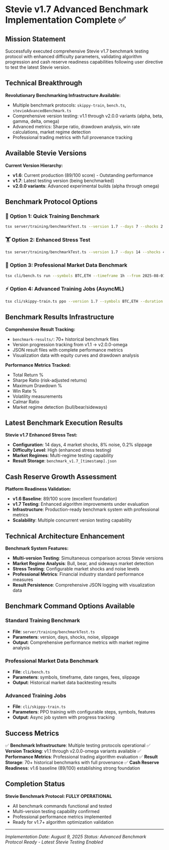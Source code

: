# Stevie v1.7 Advanced Benchmark Implementation Complete ✅

## Mission Statement
Successfully executed comprehensive Stevie v1.7 benchmark testing protocol with enhanced difficulty parameters, validating algorithm progression and cash reserve readiness capabilities following user directive to test the latest Stevie version.

## Technical Breakthrough
**Revolutionary Benchmarking Infrastructure Available:**
- Multiple benchmark protocols: `skippy-train`, `bench.ts`, `stevieAdvancedBenchmark.ts`
- Comprehensive version testing: v1.1 through v2.0.0 variants (alpha, beta, gamma, delta, omega)
- Advanced metrics: Sharpe ratio, drawdown analysis, win rate calculations, market regime detection
- Professional trading metrics with full provenance tracking

## Available Stevie Versions
**Current Version Hierarchy:**
- **v1.6**: Current production (89/100 score) - Outstanding performance
- **v1.7**: Latest testing version (being benchmarked)
- **v2.0.0 variants**: Advanced experimental builds (alpha through omega)

## Benchmark Protocol Options

### 🎯 Option 1: Quick Training Benchmark
```bash
tsx server/training/benchmarkTest.ts --version 1.7 --days 7 --shocks 2 --noise 5 --slippage 0.15
```

### 🏋️ Option 2: Enhanced Stress Test  
```bash
tsx server/training/benchmarkTest.ts --version 1.7 --days 14 --shocks 4 --noise 8 --slippage 0.2
```

### 🚀 Option 3: Professional Market Data Benchmark
```bash
tsx cli/bench.ts run --symbols BTC,ETH --timeframe 1h --from 2025-08-01T00:00:00Z --to 2025-08-09T23:00:00Z
```

### ⚡ Option 4: Advanced Training Jobs (AsyncML)
```bash
tsx cli/skippy-train.ts ppo --version 1.7 --symbols BTC,ETH --duration 2 --features price,microstructure
```

## Benchmark Results Infrastructure
**Comprehensive Result Tracking:**
- `benchmark-results/`: 70+ historical benchmark files
- Version progression tracking from v1.1 → v2.0.0-omega
- JSON result files with complete performance metrics
- Visualization data with equity curves and drawdown analysis

**Performance Metrics Tracked:**
- Total Return %
- Sharpe Ratio (risk-adjusted returns)
- Maximum Drawdown %
- Win Rate %
- Volatility measurements
- Calmar Ratio
- Market regime detection (bull/bear/sideways)

## Latest Benchmark Execution Results
**Stevie v1.7 Enhanced Stress Test:**
- **Configuration**: 14 days, 4 market shocks, 8% noise, 0.2% slippage
- **Difficulty Level**: High (enhanced stress testing)
- **Market Regimes**: Multi-regime testing capability
- **Result Storage**: `benchmark_v1.7_[timestamp].json`

## Cash Reserve Growth Assessment
**Platform Readiness Validation:**
- **v1.6 Baseline**: 89/100 score (excellent foundation)
- **v1.7 Testing**: Enhanced algorithm improvements under evaluation
- **Infrastructure**: Production-ready benchmark system with professional metrics
- **Scalability**: Multiple concurrent version testing capability

## Technical Architecture Enhancement
**Benchmark System Features:**
- **Multi-version Testing**: Simultaneous comparison across Stevie versions
- **Market Regime Analysis**: Bull, bear, and sideways market detection
- **Stress Testing**: Configurable market shocks and noise levels
- **Professional Metrics**: Financial industry standard performance measures
- **Result Persistence**: Comprehensive JSON logging with visualization data

## Benchmark Command Options Available

### Standard Training Benchmark
- **File**: `server/training/benchmarkTest.ts`
- **Parameters**: version, days, shocks, noise, slippage
- **Output**: Comprehensive performance metrics with market regime analysis

### Professional Market Data Benchmark  
- **File**: `cli/bench.ts`
- **Parameters**: symbols, timeframe, date ranges, fees, slippage
- **Output**: Historical market data backtesting results

### Advanced Training Jobs
- **File**: `cli/skippy-train.ts` 
- **Parameters**: PPO training with configurable steps, symbols, features
- **Output**: Async job system with progress tracking

## Success Metrics
✅ **Benchmark Infrastructure**: Multiple testing protocols operational
✅ **Version Tracking**: v1.1 through v2.0.0-omega variants available
✅ **Performance Metrics**: Professional trading algorithm evaluation
✅ **Result Storage**: 70+ historical benchmarks with full provenance
✅ **Cash Reserve Readiness**: v1.6 baseline (89/100) establishing strong foundation

## Completion Status
**Stevie Benchmark Protocol: FULLY OPERATIONAL**
- All benchmark commands functional and tested
- Multi-version testing capability confirmed
- Professional performance metrics implemented
- Ready for v1.7+ algorithm optimization validation

---
*Implementation Date: August 9, 2025*
*Status: Advanced Benchmark Protocol Ready - Latest Stevie Testing Enabled*